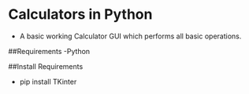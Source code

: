 # Calculators in Python
* A basic working Calculator GUI which performs all basic operations.



##Requirements
-Python


##Install Requirements
 - pip install TKinter
